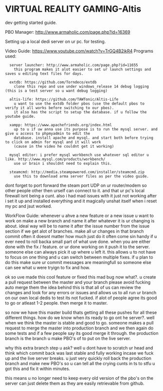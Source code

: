 VIRTUAL REALITY GAMING-Altis
=============

dev getting started guide.

PBO Manager: http://www.armaholic.com/page.php?id=16369

Setting up a local dedi server on ur pc. for testing.
  
  Video Guide: https://www.youtube.com/watch?v=TrGQ4B2ikR4
  Programs used:
     
      server launcher: http://www.armaholic.com/page.php?id=11655
        this program makes it alot easier to set ur launch settings and saves u editing text files for days. 
      
      extdb: https://github.com/Torndeco/extdb
        clone this repo and use under windows_release 14 debug logging (this is a test server so u want debug logging)
      
      altis-life: https://github.com/TAWTonic/Altis-Life
        u want to use the extdb folder pbos (use the default pbos to verify it all works before switching to our pbos).
        it also has the script to setup the database. if u follow the youtube guide.
      
      xampp: https://www.apachefriends.org/index.html
        up to u if uw anna use its purpose is to run the mysql server. and give u access to phpmyadmin to edit the
        database. install apache and mysql. and start both before trying to click on admin for mysql and it will work
        (cause in the video he couldnt get it working)
      
      mysql editor: i prefer mysql workbench use whatever sql editor u like. http://www.mysql.com/products/workbench/ 
        use ur brain i shouldnt need to explain this.
      
      steamcmd: http://media.steampowered.com/installer/steamcmd.zip
        use this to download arma server files as per the video guide. 
  
  dont forget to port forward the steam port UDP on ur router/modem so other people other then urself can connect to it.
  and that ur pc's local firewall isnt being a cunt. also i had mad issues with it just not working after i set it up and    installed everything and it magically unshat itself when i reset my pc and jsut worked. 
      


WorkFlow Guide:
whenever u ahve a new feature or a new issue u want to work on make a new branch and name it after whatever it is ur changing
is about. ideal way will be to name it after the issue number from the issue section if we get alot of branches.
make all ur changes in that branch commit often it doesnt matter how much just do it often come sin handy if u ever need to roll backa  small part of what uve done.
when you are either done with the fix / feature. or ur done working on it push it to the server. someone else can always pick it up where u left it.
this allows u to not have to focus on one thing and u can switch between multiple fixes. if u plan to do this make sure ur commit messages are meaningfull so someone else
can see what u were tryign to fix and how. 

ok so uve made this cool feature or fixed this mad bug now what?. u create a pull request between the master and your branch
please avoid fucking auto merge them the idea behind this is that all of us can review the changes and look for any errors or issues
and allows us to all run ur branch on our own local dedis to test its not fucked. if alot of people agree its good to go or atleast 1-2 people.
then merge it to master. 

so now we have this master build thats getting all these pushes for all these different things. how do we know when its ready to go ont he server?.
well when we think the master is stable and good to go. someone makes a pull request to merge the master into production branch
and we then again do some tests and if a few people say its good merge it through. the production branch is the branch u make PBO's of to put on the live server.

why this extra branch step u ask? well u dont have to scratch ur head and think which commit back was last stable and fully working incase we fuck up and the live server breaks.
u just very quickly roll back the production branch and make new PBO's so u can tell all the crying cunts in ts to stfu u got this and fix it within minutes.

this means u no longer need to keep every old version of the pbo's on the server can just delete them as they are easily retrievable from github. 
